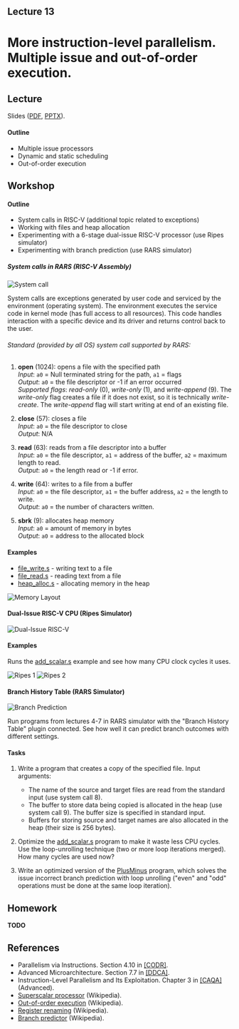 Lecture 13
---

# More instruction-level parallelism. Multiple issue and out-of-order execution.

## Lecture

Slides ([PDF](CA_Lecture_13.pdf), [PPTX](CA_Lecture_13.pptx)).

#### Outline

* Multiple issue processors
* Dynamic and static scheduling
* Out-of-order execution

## Workshop

#### Outline

* System calls in RISC-V (additional topic related to exceptions)
* Working with files and heap allocation
* Experimenting with a 6-stage dual-issue RISC-V processor (use Ripes simulator)
* Experimenting with branch prediction (use RARS simulator) 

##### System calls in RARS (RISC-V Assembly)

![System call](syscall.png)

System calls are exceptions generated by user code and serviced by the environment (operating system).
The environment executes the service code in kernel mode (has full access to all resources).
This code handles interaction with a specific device and its driver and returns control back to the user.

###### Standard (provided by all OS) system call supported by RARS: 

1. __open__ (1024): opens a file with the specified path\
   _Input_: `a0` = Null terminated string for the path, `a1` = flags\
   _Output_: `a0` = the file descriptor or -1 if an error occurred\
   _Supported flags_: _read-only_ (0), _write-only_ (1), and _write-append_ (9).
   The _write-only_ flag creates a file if it does not exist, so it is technically _write-create_.
   The _write-append_ flag will start writing at end of an existing file.

1. __close__ (57): closes a file\
   _Input_: `a0` = the file descriptor to close\
   _Output_: N/A

1. __read__ (63): reads from a file descriptor into a buffer\
   _Input_: `a0` = the file descriptor, `a1` = address of the buffer, `a2` = maximum length to read.\
   _Output_: `a0` = the length read or -1 if error.

1. __write__ (64): writes to a file from a buffer\
   _Input_: `a0` = the file descriptor, `a1` = the buffer address, `a2` = the length to write.\
   _Output_: `a0` = the number of characters written.

1. __sbrk__ (9): allocates heap memory\
   _Input_: `a0` = amount of memory in bytes\
   _Output_: `a0` = address to the allocated block

#### Examples

* [file_write.s](file_write.s) - writing text to a file
* [file_read.s](file_read.s) - reading text from a file
* [heap_alloc.s](heap_alloc.s) - allocating memory in the heap

![Memory Layout](memory.png)

#### Dual-Issue RISC-V CPU (Ripes Simulator)

![Dual-Issue RISC-V](dual_issue.png)

#### Examples

Runs the [add_scalar.s](add_scalar.s) example and see how many CPU clock cycles it uses.

![Ripes 1](clock_cycles1.png)
![Ripes 2](clock_cycles2.png)

#### Branch History Table (RARS Simulator)

![Branch Prediction](branch_prediction.png)

Run programs from lectures 4-7 in RARS simulator with the "Branch History Table" plugin connected.
See how well it can predict branch outcomes with different settings.

#### Tasks

1. Write a program that creates a copy of the specified file. Input arguments:
   * The name of the source and target files are read from the standard input (use system call 8).
   * The buffer to store data being copied is allocated in the heap (use system call 9).
     The buffer size is specified in standard input.
   * Buffers for storing source and target names are also allocated in the heap (their size is 256 bytes).

1. Optimize the [add_scalar.s](add_scalar.s) program to make it waste less CPU cycles.
   Use the loop-unrolling technique (two or more loop iterations merged). How many cycles are used now?

1. Write an optimized version of the [PlusMinus](../Tasks/homeworks.md#plusminus) program, which solves
   the issue incorrect branch prediction with loop unrolling ("even" and "odd" operations must be done
   at the same loop iteration).

## Homework

__TODO__

## References

* Parallelism via Instructions. Section 4.10 in [[CODR]](../../books.md).
* Advanced Microarchitecture. Section 7.7 in [[DDCA]](../../books.md).
* Instruction-Level Parallelism and Its Exploitation. Chapter 3 in [[CAQA]](../../books.md) (Advanced).
* [Superscalar processor](https://en.wikipedia.org/wiki/Superscalar_processor) (Wikipedia).
* [Out-of-order execution](https://en.wikipedia.org/wiki/Out-of-order_execution) (Wikipedia).
* [Register renaming](https://en.wikipedia.org/wiki/Register_renaming) (Wikipedia).
* [Branch predictor](https://en.wikipedia.org/wiki/Branch_predictor) (Wikipedia).
